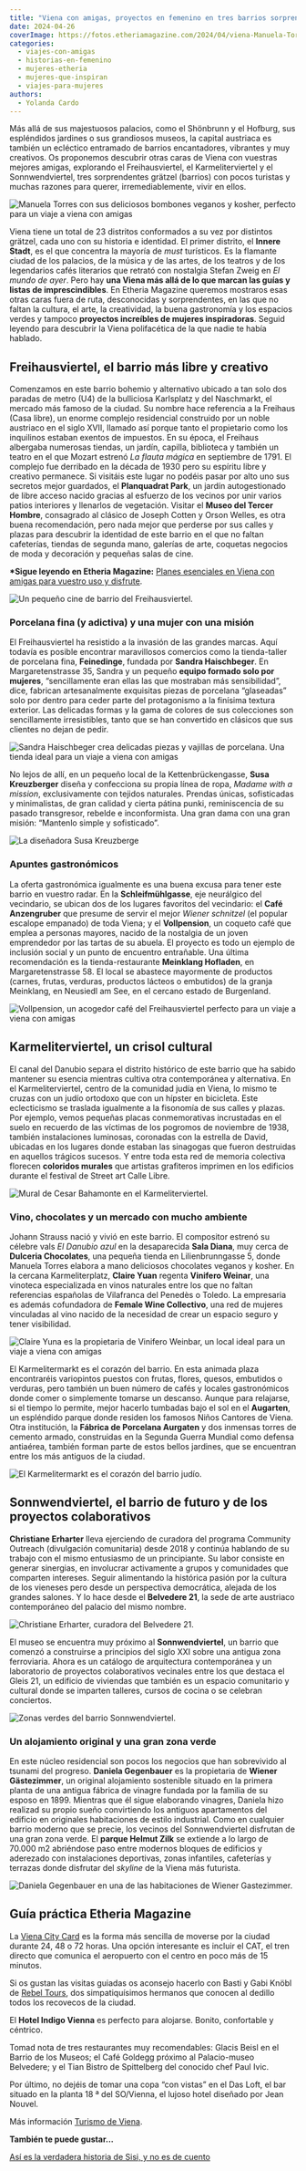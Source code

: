 ```yaml
---
title: "Viena con amigas, proyectos en femenino en tres barrios sorprendentes de la ciudad imperial"
date: 2024-04-26
coverImage: https://fotos.etheriamagazine.com/2024/04/viena-Manuela-Torres.jpg
categories: 
  - viajes-con-amigas
  - historias-en-femenino
  - mujeres-etheria
  - mujeres-que-inspiran
  - viajes-para-mujeres
authors: 
  - Yolanda Cardo
---
```


Más allá de sus majestuosos palacios, como el Shönbrunn y el Hofburg, sus espléndidos 
jardines o sus grandiosos museos, la capital austriaca es también un ecléctico entramado 
de barrios encantadores, vibrantes y muy creativos. Os proponemos descubrir otras caras 
de Viena con vuestras mejores amigas, explorando el Freihausviertel, el 
Karmeliterviertel y el Sonnwendviertel, tres sorprendentes grätzel (barrios) con pocos 
turistas y muchas razones para querer, irremediablemente, vivir en ellos. 

![Manuela Torres con sus deliciosos bombones veganos y kosher, perfecto para un viaje a viena con amigas](https://fotos.etheriamagazine.com/2024/04/viena-Manuela-Torres.jpg "Manuela Torres con sus deliciosos bombones veganos y kosher. © Yolanda Cardo")

Viena tiene un total de 23 distritos conformados a su vez por distintos grätzel, cada 
uno con su historia e identidad. El primer distrito, el **Innere Stadt**, es el que 
concentra la mayoría de _must_ turísticos. Es la flamante ciudad de los palacios, de la 
música y de las artes, de los teatros y de los legendarios cafés literarios que retrató 
con nostalgia Stefan Zweig en _El mundo de ayer_. Pero hay **una Viena más allá de lo 
que marcan las guías y listas de imprescindibles**. En Etheria Magazine queremos 
mostraros esas otras caras fuera de ruta, desconocidas y sorprendentes, en las que no 
faltan la cultura, el arte, la creatividad, la buena gastronomía y los espacios verdes y 
tampoco **proyectos increíbles de mujeres inspiradoras**. Seguid leyendo para descubrir 
la Viena polifacética de la que nadie te había hablado. 

## Freihausviertel, el barrio más libre y creativo

Comenzamos en este barrio bohemio y alternativo ubicado a tan solo dos paradas de metro 
(U4) de la bulliciosa Karlsplatz y del Naschmarkt, el mercado más famoso de la ciudad. 
Su nombre hace referencia a la Freihaus (Casa libre), un enorme complejo residencial 
construido por un noble austriaco en el siglo XVII, llamado así porque tanto el 
propietario como los inquilinos estaban exentos de impuestos. En su época, el Freihaus 
albergaba numerosas tiendas, un jardín, capilla, biblioteca y también un teatro en el 
que Mozart estrenó _La flauta mágica_ en septiembre de 1791. El complejo fue derribado 
en la década de 1930 pero su espíritu libre y creativo permanece. Si visitáis este lugar 
no podéis pasar por alto uno sus secretos mejor guardados, el **Planquadrat Park**, un 
jardín autogestionado de libre acceso nacido gracias al esfuerzo de los vecinos por unir 
varios patios interiores y llenarlos de vegetación. Visitar el **Museo del Tercer 
Hombre**, consagrado al clásico de Joseph Cotten y Orson Welles, es otra buena 
recomendación, pero nada mejor que perderse por sus calles y plazas para descubrir la 
identidad de este barrio en el que no faltan cafeterías, tiendas de segunda mano, 
galerías de arte, coquetas negocios de moda y decoración y pequeñas salas de cine. 

**\*Sigue leyendo en Etheria Magazine:** [Planes esenciales en Viena con amigas para 
vuestro uso y 
disfrute](https://etheriamagazine.com/2022/07/07/que-hacer-en-viena-con-amigas/). 

![Un pequeño cine de barrio del Freihausviertel.](https://fotos.etheriamagazine.com/2024/04/viena-cine-Freihausviertel.jpg "Un pequeño cine de barrio del Freihausviertel. © Yolanda Cardo")

### Porcelana fina (y adictiva) y una mujer con una misión

El Freihausviertel ha resistido a la invasión de las grandes marcas. Aquí todavía es 
posible encontrar maravillosos comercios como la tienda-taller de porcelana fina, 
**Feinedinge**, fundada por **Sandra Haischbeger**. En Margaretenstrasse 35, Sandra y un 
pequeño **equipo formado solo por mujeres**, “sencillamente eran ellas las que mostraban 
más sensibilidad”, dice, fabrican artesanalmente exquisitas piezas de porcelana 
“glaseadas” solo por dentro para ceder parte del protagonismo a la finísima textura 
exterior. Las delicadas formas y la gama de colores de sus colecciones son sencillamente 
irresistibles, tanto que se han convertido en clásicos que sus clientes no dejan de 
pedir. 

![Sandra Haischbeger crea delicadas piezas y vajillas de porcelana. Una tienda ideal para un viaje a viena con amigas](https://fotos.etheriamagazine.com/2024/04/viena-Sandra-Haischbeger.jpg "Sandra Haischbeger crea delicadas piezas y vajillas de porcelana. © Yolanda C.")

No lejos de allí, en un pequeño local de la Kettenbrückengasse, **Susa Kreuzberger** 
diseña y confecciona su propia línea de ropa, _Madame with a mission_, exclusivamente 
con tejidos naturales. Prendas únicas, sofisticadas y minimalistas, de gran calidad y 
cierta pátina punki, reminiscencia de su pasado transgresor, rebelde e inconformista. 
Una gran dama con una gran misión: “Mantenlo simple y sofisticado”. 

![La diseñadora Susa Kreuzberge](https://fotos.etheriamagazine.com/2024/04/viena-diseaadora-Susa-Kreuzberger.jpg "La diseñadora Susa Kreuzberger, una Madame with a mission. © Yolanda Cardo")

### Apuntes gastronómicos

La oferta gastronómica igualmente es una buena excusa para tener este barrio en vuestro 
radar. En la **Schleifmühlgasse**, eje neurálgico del vecindario, se ubican dos de los 
lugares favoritos del vecindario: el **Café Anzengruber** que presume de servir el mejor 
_Wiener schnitzel_ (el popular escalope empanado) de toda Viena; y el **Vollpension**, 
un coqueto café que emplea a personas mayores, nacido de la nostalgia de un joven 
emprendedor por las tartas de su abuela. El proyecto es todo un ejemplo de inclusión 
social y un punto de encuentro entrañable. Una última recomendación es la 
tienda-restaurante **Meinklang Hofladen**, en Margaretenstrasse 58. El local se abastece 
mayormente de productos (carnes, frutas, verduras, productos lácteos o embutidos) de la 
granja Meinklang, en Neusiedl am See, en el cercano estado de Burgenland. 

![Vollpension, un acogedor café del Freihausviertel perfecto para un viaje a viena con amigas](https://fotos.etheriamagazine.com/2024/04/viena-Vollpension.jpg "Vollpension, un acogedor café del Freihausviertel. © Yolanda Cardo")

## Karmeliterviertel, un crisol cultural

El canal del Danubio separa el distrito histórico de este barrio que ha sabido mantener 
su esencia mientras cultiva otra contemporánea y alternativa. En el Karmeliterviertel, 
centro de la comunidad judía en Viena, lo mismo te cruzas con un judío ortodoxo que con 
un hípster en bicicleta. Este eclecticismo se traslada igualmente a la fisonomía de sus 
calles y plazas. Por ejemplo, vemos pequeñas placas conmemorativas incrustadas en el 
suelo en recuerdo de las víctimas de los pogromos de noviembre de 1938, también 
instalaciones luminosas, coronadas con la estrella de David, ubicadas en los lugares 
donde estaban las sinagogas que fueron destruidas en aquellos trágicos sucesos. Y entre 
toda esta red de memoria colectiva florecen **coloridos murales** que artistas 
grafiteros imprimen en los edificios durante el festival de Street art Calle Libre. 

![Mural de Cesar Bahamonte en el Karmeliterviertel.](https://fotos.etheriamagazine.com/2024/04/viena-Mural-Cesa-Bahamonte-Karmeliterviertel.jpg "Mural de César Bahamonte en el Karmeliterviertel. © Yolanda Cardo")

### Vino, chocolates y un mercado con mucho ambiente

Johann Strauss nació y vivió en este barrio. El compositor estrenó su célebre vals _El 
Danubio azul_ en la desaparecida **Sala Diana**, muy cerca de **Dulceria Chocolates**, 
una pequeña tienda en Lilienbrunngasse 5, donde Manuela Torres elabora a mano deliciosos 
chocolates veganos y kosher. En la cercana Karmeliterplatz, **Claire Yuan** regenta 
**Vinifero Weinar**, una vinoteca especializada en vinos naturales entre los que no 
faltan referencias españolas de Vilafranca del Penedès o Toledo. La empresaria es además 
cofundadora de **Female Wine Collectivo**, una red de mujeres vinculadas al vino nacido 
de la necesidad de crear un espacio seguro y tener visibilidad. 

![Claire Yuna es la propietaria de Vinifero Weinbar, un local ideal para un viaje a viena con amigas](https://fotos.etheriamagazine.com/2024/04/viena-Claire-Yuna-Wine-Collective.jpg "Claire Yuna es la propietaria de Vinifero Weinbar y cofundadora del Female Wine Collective. © Yolanda Cardo")

El Karmelitermarkt es el corazón del barrio. En esta animada plaza encontraréis 
variopintos puestos con frutas, flores, quesos, embutidos o verduras, pero también un 
buen número de cafés y locales gastronómicos donde comer o simplemente tomarse un 
descanso. Aunque para relajarse, si el tiempo lo permite, mejor hacerlo tumbadas bajo el 
sol en el **Augarten**, un espléndido parque donde residen los famosos Niños Cantores de 
Viena. Otra institución, la **Fábrica de Porcelana Aurgaten** y dos inmensas torres de 
cemento armado, construidas en la Segunda Guerra Mundial como defensa antiaérea, también 
forman parte de estos bellos jardines, que se encuentran entre los más antiguos de la 
ciudad. 

![El Karmelitermarkt es el corazón del barrio judío.](https://fotos.etheriamagazine.com/2024/04/viena-Karmelitermarkt.jpg "El Karmelitermarkt es el corazón del barrio judío. © Yolanda Cardo")

## Sonnwendviertel, el barrio de futuro y de los proyectos colaborativos

**Christiane Erharter** lleva ejerciendo de curadora del programa Community Outreach 
(divulgación comunitaria) desde 2018 y continúa hablando de su trabajo con el mismo 
entusiasmo de un principiante. Su labor consiste en generar sinergias, en involucrar 
activamente a grupos y comunidades que comparten intereses. Seguir alimentando la 
histórica pasión por la cultura de los vieneses pero desde un perspectiva democrática, 
alejada de los grandes salones. Y lo hace desde el **Belvedere 21**, la sede de arte 
austriaco contemporáneo del palacio del mismo nombre. 

![Christiane Erharter, curadora del Belvedere 21.](https://fotos.etheriamagazine.com/2024/04/viena-Christiane-Erharter-Belvedere.jpg "Christiane Erharter, curadora del Belvedere 21. © Yolanda Cardo")

El museo se encuentra muy próximo al **Sonnwendviertel**, un barrio que comenzó a 
construirse a principios del siglo XXI sobre una antigua zona ferroviaria. Ahora es un 
catálogo de arquitectura contemporánea y un laboratorio de proyectos colaborativos 
vecinales entre los que destaca el Gleis 21, un edificio de viviendas que también es un 
espacio comunitario y cultural donde se imparten talleres, cursos de cocina o se 
celebran conciertos. 

![Zonas verdes del barrio Sonnwendviertel.](https://fotos.etheriamagazine.com/2024/04/viena-zona-verdes-Sonnwendviertel.jpg "Zonas verdes del barrio Sonnwendviertel. © Yolanda Cardo")

### Un alojamiento original y una gran zona verde

En este núcleo residencial son pocos los negocios que han sobrevivido al tsunami del 
progreso. **Daniela Gegenbauer** es la propietaria de **Wiener Gästezimmer**, un 
original alojamiento sostenible situado en la primera planta de una antigua fábrica de 
vinagre fundada por la familia de su esposo en 1899. Mientras que él sigue elaborando 
vinagres, Daniela hizo realizad su propio sueño convirtiendo los antiguos apartamentos 
del edificio en originales habitaciones de estilo industrial. Como en cualquier barrio 
moderno que se precie, los vecinos del Sonnwendviertel disfrutan de una gran zona verde. 
El **parque Helmut Zilk** se extiende a lo largo de 70.000 m2 abriéndose paso entre 
modernos bloques de edificios y aderezado con instalaciones deportivas, zonas 
infantiles, cafeterías y terrazas donde disfrutar del _skyline_ de la Viena más 
futurista. 

![Daniela Gegenbauer en una de las habitaciones de Wiener Gastezimmer.](https://fotos.etheriamagazine.com/2024/04/Daniela-Gegenbauer-en-una-de-las-habitaciones-de-Wiener-Gastezimmer-©-Yolanda-Cardo.jpg "Daniela Gegenbauer en una de las habitaciones de Wiener Gastezimmer. © Yolanda Cardo")

## Guía práctica Etheria Magazine

La [Viena City Card](https://www.wien.info/es/hoteles-y-viajes/vienna-city-card) es la 
forma más sencilla de moverse por la ciudad durante 24, 48 o 72 horas. Una opción 
interesante es incluir el CAT, el tren directo que comunica el aeropuerto con el centro 
en poco más de 15 minutos. 

Si os gustan las visitas guiadas os aconsejo hacerlo con Basti y Gabi Knöbl de [Rebel 
Tours](https://en.rebeltoursvienna.com), dos simpatiquísimos hermanos que conocen al 
dedillo todos los recovecos de la ciudad. 

El **Hotel Indigo Vienna** es perfecto para alojarse. Bonito, confortable y céntrico. 

Tomad nota de tres restaurantes muy recomendables: Glacis Beisl en el Barrio de los 
Museos; el Café Goldegg próximo al Palacio-museo Belvedere; y el Tian Bistro de 
Spittelberg del conocido chef Paul Ivic. 

Por último, no dejéis de tomar una copa “con vistas” en el Das Loft, el bar situado en 
la planta 18 ª del SO/Vienna, el lujoso hotel diseñado por Jean Nouvel. 

Más información [Turismo de Viena](https://www.wien.info/es). 

**También te puede gustar...** 

[Así es la verdadera historia de Sisi, y no es de 
cuento](https://etheriamagazine.com/2022/09/07/museo-sisi-de-viena/)
